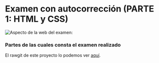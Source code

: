 # Examen con autocorrección (PARTE 1: HTML y CSS)
![Aspecto de la web del examen:](https://github.com/sergjime/Examen-parte1/blob/master/img/aspecto_test.jpg)
### Partes de las cuales consta el examen realizado
El rawgit de este proyecto lo podemos ver [aquí](https://rawgit.com/sergjime/Examen-parte1/master/index.html).
